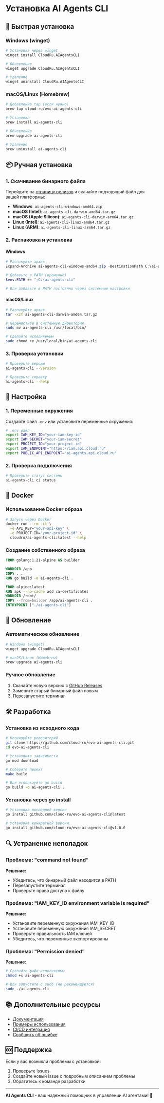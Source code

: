 # Установка AI Agents CLI

## 🚀 Быстрая установка

### Windows (winget)

```bash
# Установка через winget
winget install CloudRu.AIAgentsCLI

# Обновление
winget upgrade CloudRu.AIAgentsCLI

# Удаление
winget uninstall CloudRu.AIAgentsCLI
```

### macOS/Linux (Homebrew)

```bash
# Добавление tap (если нужно)
brew tap cloud-ru/evo-ai-agents-cli

# Установка
brew install ai-agents-cli

# Обновление
brew upgrade ai-agents-cli

# Удаление
brew uninstall ai-agents-cli
```

## 📦 Ручная установка

### 1. Скачивание бинарного файла

Перейдите на [страницу релизов](https://github.com/cloud-ru/evo-ai-agents-cli/releases) и скачайте подходящий файл для вашей платформы:

- **Windows**: `ai-agents-cli-windows-amd64.zip`
- **macOS (Intel)**: `ai-agents-cli-darwin-amd64.tar.gz`
- **macOS (Apple Silicon)**: `ai-agents-cli-darwin-arm64.tar.gz`
- **Linux (Intel)**: `ai-agents-cli-linux-amd64.tar.gz`
- **Linux (ARM)**: `ai-agents-cli-linux-arm64.tar.gz`

### 2. Распаковка и установка

#### Windows

```powershell
# Распакуйте архив
Expand-Archive ai-agents-cli-windows-amd64.zip -DestinationPath C:\ai-agents-cli

# Добавьте в PATH (временно)
$env:PATH += ";C:\ai-agents-cli"

# Или добавьте в PATH постоянно через системные настройки
```

#### macOS/Linux

```bash
# Распакуйте архив
tar -xzf ai-agents-cli-darwin-amd64.tar.gz

# Переместите в системную директорию
sudo mv ai-agents-cli /usr/local/bin/

# Сделайте исполняемым
sudo chmod +x /usr/local/bin/ai-agents-cli
```

### 3. Проверка установки

```bash
# Проверьте версию
ai-agents-cli --version

# Проверьте справку
ai-agents-cli --help
```

## 🔧 Настройка

### 1. Переменные окружения

Создайте файл `.env` или установите переменные окружения:

```bash
# .env файл
export IAM_KEY_ID="your-iam-key-id"
export IAM_SECRET="your-iam-secret"
export PROJECT_ID="your-project-id"
export IAM_ENDPOINT="https://iam.api.cloud.ru"
export PUBLIC_API_ENDPOINT="ai-agents.api.cloud.ru"
```

### 2. Проверка подключения

```bash
# Проверьте статус системы
ai-agents-cli ci status
```

## 🐳 Docker

### Использование Docker образа

```bash
# Запуск через Docker
docker run --rm -it \
  -e API_KEY="your-api-key" \
  -e PROJECT_ID="your-project-id" \
  cloudru/ai-agents-cli:latest --help
```

### Создание собственного образа

```dockerfile
FROM golang:1.21-alpine AS builder

WORKDIR /app
COPY . .
RUN go build -o ai-agents-cli .

FROM alpine:latest
RUN apk --no-cache add ca-certificates
WORKDIR /root/
COPY --from=builder /app/ai-agents-cli .
ENTRYPOINT ["./ai-agents-cli"]
```

## 🔄 Обновление

### Автоматическое обновление

```bash
# Windows (winget)
winget upgrade CloudRu.AIAgentsCLI

# macOS/Linux (Homebrew)
brew upgrade ai-agents-cli
```

### Ручное обновление

1. Скачайте новую версию с [GitHub Releases](https://github.com/cloudru/ai-agents-cli/releases)
2. Замените старый бинарный файл новым
3. Перезапустите терминал

## 🛠️ Разработка

### Установка из исходного кода

```bash
# Клонируйте репозиторий
git clone https://github.com/cloud-ru/evo-ai-agents-cli.git
cd evo-ai-agents-cli

# Установите зависимости
go mod download

# Соберите проект
make build

# Или используйте go build
go build -o ai-agents-cli .
```

### Установка через go install

```bash
# Установка последней версии
go install github.com/cloud-ru/evo-ai-agents-cli@latest

# Установка конкретной версии
go install github.com/cloud-ru/evo-ai-agents-cli@v1.0.0
```

## 🔍 Устранение неполадок

### Проблема: "command not found"

**Решение:**
- Убедитесь, что бинарный файл находится в PATH
- Перезапустите терминал
- Проверьте права доступа к файлу

### Проблема: "IAM_KEY_ID environment variable is required"

**Решение:**
- Установите переменную окружения IAM_KEY_ID
- Установите переменную окружения IAM_SECRET
- Проверьте правильность IAM ключей
- Убедитесь, что переменные экспортированы

### Проблема: "Permission denied"

**Решение:**
```bash
# Сделайте файл исполняемым
chmod +x ai-agents-cli

# Или запустите с sudo (не рекомендуется)
sudo ./ai-agents-cli
```

## 📚 Дополнительные ресурсы

- [Документация](https://github.com/cloud-ru/evo-ai-agents-cli/blob/main/README.md)
- [Примеры использования](https://github.com/cloud-ru/evo-ai-agents-cli/tree/main/examples)
- [CI/CD интеграция](https://github.com/cloud-ru/evo-ai-agents-cli/tree/main/.github/workflows)
- [Сообщить об ошибке](https://github.com/cloud-ru/evo-ai-agents-cli/issues)

## 🆘 Поддержка

Если у вас возникли проблемы с установкой:

1. Проверьте [Issues](https://github.com/cloud-ru/evo-ai-agents-cli/issues)
2. Создайте новый Issue с подробным описанием проблемы
3. Обратитесь к команде разработки

---

**AI Agents CLI** - ваш надежный помощник в управлении AI агентами! 🚀
